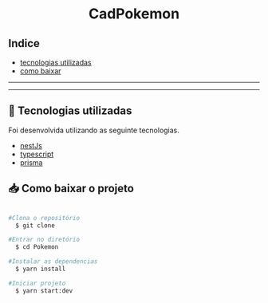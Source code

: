 <h1 align="center">
    CadPokemon
</h1>

## Indice
- [tecnologias utilizadas](#-Tecnologias-utilizadas)
- [como baixar](#-Como-baixar-o-projeto)
---

---
## 🚀 Tecnologias utilizadas

Foi desenvolvida utilizando as seguinte tecnologias.

- [nestJs](https://nestjs.com/)
- [typescript](https://www.typescriptlang.org/)
- [prisma](https://www.prisma.io/)

## 📥 Como baixar o projeto

```bash

#Clona o repositório
  $ git clone 

#Entrar no diretório
  $ cd Pokemon

#Instalar as dependencias
  $ yarn install

#Iniciar projeto
  $ yarn start:dev
```